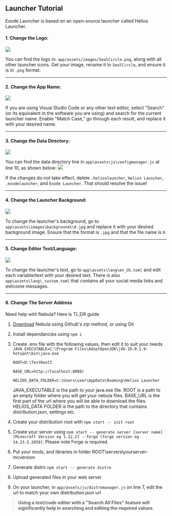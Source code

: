 ## Launcher Tutorial
Exode Launcher is based on an open-source launcher called Helios Launcher.

#### 1. Change the Logo: 
[![](https://i.postimg.cc/8P6WfR5X/image.png)](https://i.postimg.cc/8P6WfR5X/image.png)

You can find the logo in: `app/assets/images/SealCircle.png`, along with all other launcher icons. Get your image, rename it to `SealCircle`, and ensure it is in `.png` format.

------------

#### 2. Change the App Name: 
[![](https://i.postimg.cc/Y0Vsn6Ky/image.png)](https://i.postimg.cc/Y0Vsn6Ky/image.png)

If you are using Visual Studio Code or any other text editor, select "Search" (or its equivalent in the software you are using) and search for the current launcher name. Enable "Match Case," go through each result, and replace it with your desired name.

------------

#### 3. Change the Data Directory:
[![](https://i.postimg.cc/Fsry8dsT/image.png)](https://i.postimg.cc/Fsry8dsT/image.png)

You can find the data directory line in `app\assets\js\configmanager.js` at line 10, as shown below:
[![](https://i.postimg.cc/s2Y13mT7/image.png)](https://i.postimg.cc/s2Y13mT7/image.png)

If the changes do not take effect, delete `.helioslauncher`, `Helios Launcher`, `.exodelauncher`, and `Exode Launcher`. That should resolve the issue!

------------

#### 4. Change the Launcher Background: 
[![](https://i.postimg.cc/wB18Vjmv/image.png)](https://i.postimg.cc/wB18Vjmv/image.png)

To change the launcher's background, go to `app\assets\images\backgrounds\0.jpg` and replace it with your desired background image. Ensure that the format is `.jpg` and that the file name is `0`.

------------


#### 5. Change Editor Text/Language: 
[![](https://i.postimg.cc/9XbQYGF4/image.png)](https://i.postimg.cc/9XbQYGF4/image.png)

To change the launcher's text, go to `app\assets\lang\en_US.toml` and edit each variable/text with your desired text. There is also `app\assets\lang\_custom.toml` that contains all your social media links and welcome messages.

------------

#### 6. Change The Server Address
Need help with Nebula?
Here is TL;DR guide
1. [Download](https://github.com/dscalzi/Nebula) Nebula using Github's zip method, or using Git
2. Install dependancies using `npm i`
3. Create .env file with the following values, then edit it to suit your needs
`JAVA_EXECUTABLE=C:\Program Files\AdoptOpenJDK\jdk-16.0.1.9-hotspot\bin\java.exe`

	`ROOT=D:\TestRoot2`

	`BASE_URL=http://localhost:8080/`

	`HELIOS_DATA_FOLDER=C:\Users\user\AppData\Roaming\Helios Launcher`
	
	JAVA_EXECUTABLE is the path to your java.exe file. ROOT is a path to an empty folder where you will get your nebula files. BASE_URL is the first part of the url where you will be able to download the files. HELIOS_DATA FOLDER is the path to the directory that contains distribution.json, settings etc.

4. Create your distribution root with `npm start -- init root`
5. Create your server using `npm start -- generate server [server name] [Minecraft Version eg 1.12.2] --forge [forge version eg 14.23.5.2859]`. Please note Forge is required.
6. Put your mods, and libraries in folder ROOT\servers\yourserver-mcversion
7. Generate distro `npm start -- generate distro`
8. Upload generated files in your web server
9. On your launcher, in `app/assets/js/distromanager.js` on line 7, edit the url to match your own distribution.json url


> **Using a text/code editor with a "Search All Files" feature will significantly help in searching and editing the required values.**